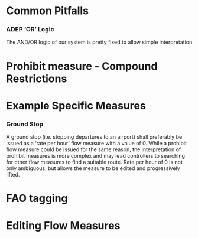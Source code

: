 # Common Pitfalls

### ADEP ‘OR’ Logic
The AND/OR logic of our system is pretty fixed to allow simple interpretation

# Prohibit measure - Compound Restrictions


# Example Specific Measures

### Ground Stop

A ground stop (i.e. stopping departures to an airport) shall preferably be issued as a ‘rate per hour’ flow measure with a value of 0. While a prohibit flow measure could be issued for the same reason, the interpretation of prohibit measures is more complex and may lead controllers to searching for other flow measures to find a suitable route. Rate per hour of 0 is not only ambiguous, but allows the measure to be edited and progressively lifted.

### 


# FAO tagging




# Editing Flow Measures
